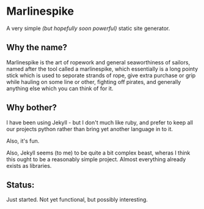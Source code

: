 # Marlinespike

A very simple _(but hopefully soon powerful)_ static site generator.

## Why the name?

Marlinespike is the art of ropework and general seaworthiness of sailors, 
named after the tool called a marlinespike, which essentially is a long pointy
stick which is used to seporate strands of rope, give extra purchase or grip
while hauling on some line or other, fighting off pirates, and generally 
anything else which you can think of for it.

## Why bother?

I have been using Jekyll - but I don't much like ruby, and prefer to keep
all our projects python rather than bring yet another language in to it.

Also, it's fun.

Also, Jekyll seems (to me) to be quite a bit complex beast, wheras I think this
ought to be a reasonably simple project.  Almost everything already exists as
libraries.

## Status:

Just started.  Not yet functional, but possibly interesting.
